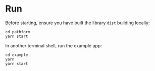 # Run

Before starting, ensure you have built the library `dist` building locally:

```
cd pathform
yarn start
```

In another terminal shell, run the example app:

```
cd example
yarn
yarn start
```
